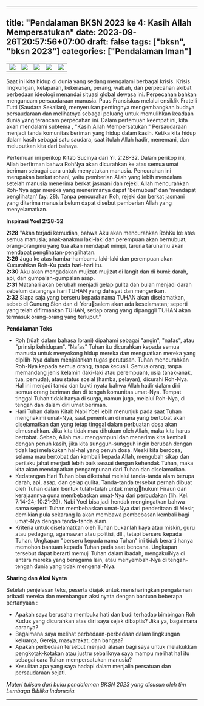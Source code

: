  ---
title: "Pendalaman BKSN 2023 ke 4: Kasih Allah Mempersatukan"
date: 2023-09-26T20:57:56+07:00
draft: false
tags: ["bksn", "bksn 2023"]
categories: ["Pendalaman Iman"]
---
| | | | | |
|---|---|---|---|---|
| ![](/img/bksn26sep23.jpg) | ![](/img/bksn26sep231.jpg) | ![](/img/bksn26sep232.jpg) | ![](/img/bksn26sep233.jpg) | ![](/img/bksn26sep234.jpg) |

Saat ini kita hidup di dunia yang sedang mengalami berbagai krisis. Krisis lingkungan, kelaparan, kekerasan, perang, wabah, dan perpecahan akibat perbedaan ideologi menandai situasi global dewasa ini. Perpecahan bahkan mengancam persaudaraan manusia. Paus Fransiskus melalui ensiklik Fratelli Tutti (Saudara Sekalian), menyerukan pentingnya mengembangkan budaya persaudaraan dan melihatnya sebagai peluang untuk memulihkan keadaan dunia yang terancam perpecahan ini. Dalam pertemuan keempat ini, kita akan mendalami subtema , "Kasih Allah Mempersatukan." Persaudaraan menjadi tanda komunitas beriman yang hidup dalam kasih. Ketika kita hidup dalam kasih sebagai satu saudara, saat itulah Allah hadir, menemani, dan meluputkan kita dari bahaya.

Pertemuan ini perikop Kitab Sucinya dari Yl. 2:28-32. Dalam perikop ini, Allah berfirman bahwa RohNya akan dicurahkan ke atas semua umat beriman sebagai cara untuk menyatukan manusia. Pencurahan ini merupakan berkat rohani, yaitu pemberian Allah yang lebih mendalam setelah manusia menerima berkat jasmani dan rejeki. Allah mencurahkan Roh-Nya agar mereka yang menerimanya dapat 'bernubuat' dan 'mendapat penglihatan' (ay. 28). Tanpa pencurahan Roh, rejeki dan berkat jasmani yang diterima manusia belum dapat disebut pemberian Allah yang menyelamatkan.

**Inspirasi Yoel 2:28-32**

**2:28** "Akan terjadi kemudian, bahwa Aku akan mencurahkan RohKu ke atas semua manusia; anak-anakmu laki-laki dan perempuan akan bernubuat; orang-orangmu yang tua akan mendapat mimpi, taruna tarunamu akan mendapat penglihatan-penglihatan.\
**2:29** Juga ke atas hamba-hambamu laki-laki dan perempuan akan Kucurahkan Roh-Ku pada hari-hari itu.\
**2:30** Aku akan mengadakan mujizat-mujizat di langit dan di bumi: darah, api, dan gumpalan-gumpalan asap.\
**2:31** Matahari akan berubah menjadi gelap gulita dan bulan menjadi darah sebelum datangnya hari TUHAN yang dahsyat dan mengerikan.\
**2:32** Siapa saja yang berseru kepada nama TUHAN akan diselamatkan, sebab di Gunung Sion dan di Yerusalem akan ada keselamatan; seperti yang telah difirmankan TUHAN, setiap orang yang dipanggil TUHAN akan termasuk orang-orang yang terluput."

**Pendalaman Teks**

-   Roh (rûaḥ dalam bahasa Ibrani) dipahami sebagai "angin", "nafas", atau "prinsip kehidupan". "Nafas" Tuhan itu dicurahkan kepada semua manusia untuk menyokong hidup mereka dan menguatkan mereka yang dipilih-Nya dalam menjalankan tugas perutusan. Tuhan mencurahkan Roh-Nya kepada semua orang, tanpa kecuali. Semua orang, tanpa memandang jenis kelamin (laki-laki atau perempuan), usia (anak-anak, tua, pemuda), atau status sosial (hamba, pelayan), dicurahi Roh-Nya. Hal ini menjadi tanda dan bukti nyata bahwa Allah hadir dalam diri semua orang beriman dan di tengah komunitas umat-Nya. Tempat tinggal Tuhan tidak hanya di surga, namun juga, melalui Roh-Nya, di tengah dan dalam diri umat beriman.
-   Hari Tuhan dalam Kitab Nabi Yoel lebih menunjuk pada saat Tuhan menghakimi umat-Nya, saat penentuan di mana yang bertobat akan diselamatkan dan yang tetap tinggal dalam perbuatan dosa akan dimusnahkan. Jika kita tidak mau dihukum oleh Allah, maka kita harus bertobat. Sebab, Allah mau mengampuni dan menerima kita kembali dengan penuh kasih, jika kita sungguh-sungguh ingin berubah dengan tidak lagi melakukan hal-hal yang penuh dosa. Meski kita berdosa, selama mau bertobat dan kembali kepada Allah, mengubah sikap dan perilaku jahat menjadi lebih baik sesuai dengan kehendak Tuhan, maka kita akan mendapatkan pengampunan dari Tuhan dan diselamatkan.
-   Kedatangan Hari Tuhan bisa diketahui melalui tanda-tanda alam berupa darah, api, asap, dan gelap gulita. Tanda-tanda tersebut pernah dibuat oleh Tuhan dalam bentuk tulah-tulah untuk menghukum Firaun dan kerajaannya guna membebaskan umat-Nya dari perbudakan (lih. Kel. 7:14-24; 10:21-29). Nabi Yoel bisa jadi hendak mengingatkan bahwa sama seperti Tuhan membebaskan umat-Nya dari penderitaan di Mesir, demikian pula sekarang Ia akan membawa pembebasan kembali bagi umat-Nya dengan tanda-tanda alam.
-   Kriteria untuk diselamatkan oleh Tuhan bukanlah kaya atau miskin, guru atau pedagang, agamawan atau politisi, dll., tetapi berseru kepada Tuhan. Ungkapan "berseru kepada nama Tuhan" ini tidak berarti hanya memohon bantuan kepada Tuhan pada saat bencana. Ungkapan tersebut dapat berarti memuji Tuhan dalam ibadah, mengakuiNya di antara mereka yang beragama lain, atau menyembah-Nya di tengah-tengah dunia yang tidak mengenal-Nya.

**Sharing dan Aksi Nyata**

Setelah penjelasan teks, peserta diajak untuk mensharingkan pengalaman pribadi mereka dan membangun aksi nyata dengan bantuan beberapa pertanyaan :

-   Apakah saya berusaha membuka hati dan budi terhadap bimbingan Roh Kudus yang dicurahkan atas diri saya sejak dibaptis? Jika ya, bagaimana caranya?
-   Bagaimana saya melihat perbedaan-perbedaan dalam lingkungan keluarga, Gereja, masyarakat, dan bangsa?
-   Apakah perbedaan tersebut menjadi alasan bagi saya untuk melakukkan pengkotak-kotakan atau justru sebaliknya saya mampu melihat hal itu sebagai cara Tuhan mempersatukan manusia?
-   Kesulitan apa yang saya hadapi dalam menjalin persatuan dan persaudaraan sejati.

*Materi tulisan dari buku pendalaman BKSN 2023 yang disusun oleh tim Lembaga Biblika Indonesia.*

------------------------------------------------------------------------